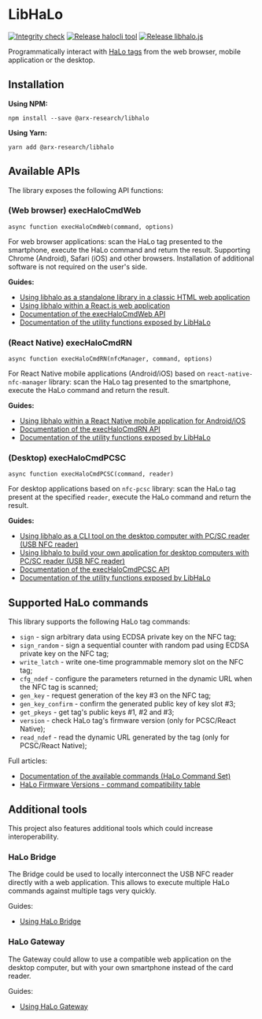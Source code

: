 # LibHaLo

[![Integrity check](https://github.com/arx-research/libhalo/actions/workflows/prod_integrity_check.yml/badge.svg?branch=master)](https://github.com/arx-research/libhalo/actions/workflows/prod_integrity_check.yml)
[![Release halocli tool](https://github.com/arx-research/libhalo/actions/workflows/prod_build_cli.yml/badge.svg)](https://github.com/arx-research/libhalo/actions/workflows/prod_build_cli.yml)
[![Release libhalo.js](https://github.com/arx-research/libhalo/actions/workflows/prod_build_lib.yml/badge.svg)](https://github.com/arx-research/libhalo/actions/workflows/prod_build_lib.yml)

Programmatically interact with [HaLo tags](https://arx.org/?source=gh) from the web browser, mobile application or the desktop.

## Installation

**Using NPM:**
```
npm install --save @arx-research/libhalo
```
**Using Yarn:**
```
yarn add @arx-research/libhalo
```

## Available APIs

The library exposes the following API functions:

### (Web browser) execHaloCmdWeb
```
async function execHaloCmdWeb(command, options)
```

For web browser applications: scan the HaLo tag presented to the smartphone, execute the
HaLo command and return the result. Supporting Chrome (Android), Safari (iOS) and other browsers.
Installation of additional software is not required on the user's side.

**Guides:**
* [Using libhalo as a standalone library in a classic HTML web application](https://github.com/arx-research/libhalo/blob/master/docs/web-standalone.md)
* [Using libhalo within a React.js web application](https://github.com/arx-research/libhalo/blob/master/docs/web-reactjs.md)
* [Documentation of the execHaloCmdWeb API](https://github.com/arx-research/libhalo/blob/master/docs/api-web.md)
* [Documentation of the utility functions exposed by LibHaLo](https://github.com/arx-research/libhalo/blob/master/docs/api-utils.md)

### (React Native) execHaloCmdRN
```
async function execHaloCmdRN(nfcManager, command, options)
```

For React Native mobile applications (Android/iOS) based on `react-native-nfc-manager` library: scan the HaLo tag presented to the smartphone, execute the HaLo command and return the result.

**Guides:**
* [Using libhalo within a React Native mobile application for Android/iOS](https://github.com/arx-research/libhalo/blob/master/docs/mobile-react-native.md)
* [Documentation of the execHaloCmdRN API](https://github.com/arx-research/libhalo/blob/master/docs/api-react-native.md)
* [Documentation of the utility functions exposed by LibHaLo](https://github.com/arx-research/libhalo/blob/master/docs/api-utils.md)

### (Desktop) execHaloCmdPCSC
```
async function execHaloCmdPCSC(command, reader)
```

For desktop applications based on `nfc-pcsc` library: scan the HaLo tag present at the specified `reader`, execute the HaLo command and return the result.

**Guides:**
* [Using libhalo as a CLI tool on the desktop computer with PC/SC reader (USB NFC reader)](https://github.com/arx-research/libhalo/blob/master/docs/desktop-cli.md)
* [Using libhalo to build your own application for desktop computers with PC/SC reader (USB NFC reader)](https://github.com/arx-research/libhalo/blob/master/docs/desktop-pcsc.md)
* [Documentation of the execHaloCmdPCSC API](https://github.com/arx-research/libhalo/blob/master/docs/api-pcsc.md)
* [Documentation of the utility functions exposed by LibHaLo](https://github.com/arx-research/libhalo/blob/master/docs/api-utils.md)

## Supported HaLo commands

This library supports the following HaLo tag commands:

* `sign` - sign arbitrary data using ECDSA private key on the NFC tag;
* `sign_random` - sign a sequential counter with random pad using ECDSA private key on the NFC tag;
* `write_latch` - write one-time programmable memory slot on the NFC tag;
* `cfg_ndef` - configure the parameters returned in the dynamic URL when the NFC tag is scanned;
* `gen_key` - request generation of the key #3 on the NFC tag;
* `gen_key_confirm` - confirm the generated public key of key slot #3;
* `get_pkeys` - get tag's public keys #1, #2 and #3;
* `version` - check HaLo tag's firmware version (only for PCSC/React Native);
* `read_ndef` - read the dynamic URL generated by the tag (only for PCSC/React Native);

Full articles:
* [Documentation of the available commands (HaLo Command Set)](https://github.com/arx-research/libhalo/blob/master/docs/halo-command-set.md)
* [HaLo Firmware Versions - command compatibility table](https://github.com/arx-research/libhalo/blob/master/docs/firmware-versions.md)

## Additional tools

This project also features additional tools which could increase interoperability.

### HaLo Bridge
The Bridge could be used to locally interconnect the USB NFC reader directly with a web application. This allows to execute multiple HaLo commands against multiple tags very quickly.

Guides:
* [Using HaLo Bridge](https://github.com/arx-research/libhalo/blob/master/docs/halo-bridge.md)

### HaLo Gateway
The Gateway could allow to use a compatible web application on the desktop computer, but with your own smartphone instead of the card reader.

Guides:
* [Using HaLo Gateway](https://github.com/arx-research/libhalo/blob/master/docs/halo-gateway.md)
